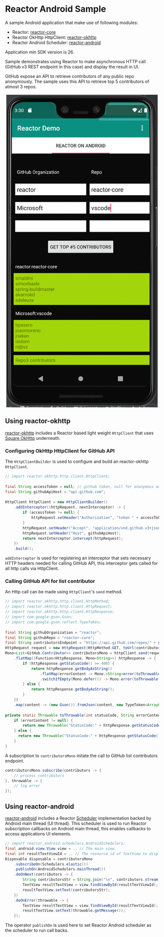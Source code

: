 # Reactor Android Sample

A sample Android application that make use of following modules:

- Reactor: [reactor-core](https://github.com/reactor/reactor-core)
- Reactor OkHttp HttpClient: [reactor-okhttp](https://github.com/anuchandy/reactor-okhttp)
- Reactor Android Scheduler: [reactor-android](https://github.com/anuchandy/reactor-android)

Application min SDK version is 26.

Sample demonstrates using Reactor to make asynchronous HTTP call (GitHub v3 REST endpoint in this case) and display the result in UI.
 
GitHub expose an API to retrieve contributors of any public repo anonymously. The sample uses this API to retrieve top 5 contributors of atmost 3 repos.

![alt text](https://github.com/anuchandy/reactor-android-sample/blob/master/img/Reactor-Android-Sample.png)

## Using reactor-okhttp

[reactor-okhttp](https://github.com/anuchandy/reactor-okhttp) includes a Reactor based light weight `HttpClient` that uses [Square OkHttp](https://github.com/square/okhttp) underneath.

### Configuring OkHttp HttpClient for GitHub API

The `HttpClientBuilder` is used to configure and build an reactor-okhttp `HttpClient`.

```java
// import reactor.okhttp.http.client.HttpClient;

final String accessToken = null; // github token, null for anonymous access.
final String githubApiHost = "api.github.com";

HttpClient httpClient = new HttpClientBuilder()
    .addInterceptor((httpRequest, nextInterceptor) -> {
        if (accessToken != null) {
            httpRequest.setHeader("Authorization", "token " + accessToken);
        }
        httpRequest.setHeader("Accept", "application/vnd.github.v3+json");
        httpRequest.setHeader("Host", githubApiHost);
        return nextInterceptor.intercept(httpRequest);
    })
    .build();
```

`addInterceptor` is used for registering an interceptor that sets necessary HTTP headers needed for calling GitHub API, this interceptor gets called for all http calls via HttpClient.


### Calling GitHub API for list contributor

An Http call can be made using `HttpClient`'s `send` method.

```java
// import reactor.okhttp.http.client.HttpMethod;
// import reactor.okhttp.http.client.HttpRequest;
// import reactor.okhttp.http.client.HttpResponse;
// import com.google.gson.Gson;
// import com.google.gson.reflect.TypeToken;

final String githubOrganization = "reactor";
final String githubRepo = "reactor-core";
final String contributorsEndpoint = "https://api.github.com/repos/" + githubOrganization + "/" + githubRepo + "/contributors";
HttpRequest request = new HttpRequest(HttpMethod.GET, toUrl(contributorsEndpoint)));
Mono<List<GitHub.Contributor>> contributorsMono = httpClient.send(request)
    .flatMap((Function<HttpResponse, Mono<String>>) httpResponse -> {
        if (httpResponse.getStatusCode() >= 400) {
            return httpResponse.getBodyAsString()
                .flatMap(errorContent -> Mono.<String>error(toThrowable(httpResponse.getStatusCode(), errorContent)))
                .switchIfEmpty(Mono.defer(() -> Mono.error(toThrowable(httpResponse.getStatusCode(), null)))));
        } else {
            return httpResponse.getBodyAsString();
        }
    })
    .map(content -> (new Gson()).fromJson(content, new TypeToken<ArrayList<Contributor>>(){}.getType()));

private static Throwable toThrowable(int statusCode, String errorContent) {
    if (errorContent != null) {
        return new Throwable("StatusCode:" + httpResponse.getStatusCode() + " Content: " + errorContent);
    } else {
      return new Throwable("StatusCode:" + httpResponse.getStatusCode());
    }
}
```

A subscription to `contributorsMono` initate the call to GitHub list contributors endpoint.

```java
contributorsMono.subscribe(contributors -> {
    // process contributors
}, throwable -> {
    // log error
});
```

## Using reactor-android

[reactor-android](https://github.com/anuchandy/reactor-android) includes a Reactor [Scheduler](https://projectreactor.io/docs/core/release/api/reactor/core/scheduler/Scheduler.html) implementation backed by Android main thread (UI thread). This scheduler is used to run Reactor subscription callbacks on Android main thread, this enables callbacks to access applications UI elements.

```java
// import reactor.android.schedulers.AndroidSchedulers;
final android.view.View view = .. // The main view
final int resultTextViewId = .. // The resource id of TextView to display result
Disposable disposable = contributorsMono
    .subscribeOn(Schedulers.elastic())
    .publishOn(AndroidSchedulers.mainThread())
    .doOnNext(contributors -> {
        String contributorsStr = String.join("\n", contributors.stream().map(c -> c.getLogin()).collect(Collectors.toList()));
        TextView resultTextView = view.findViewById(resultTextViewId);
        resultTextView.setText(contributorsStr);
    })
    .doOnError(throwable -> {
        TextView resultTextView = view.findViewById(resultTextViewId);
        resultTextView.setText(throwable.getMessage());
    });
```

The operator `publishOn` is used here to set Reactor Android scheduler as the scheduler to run call backs.
